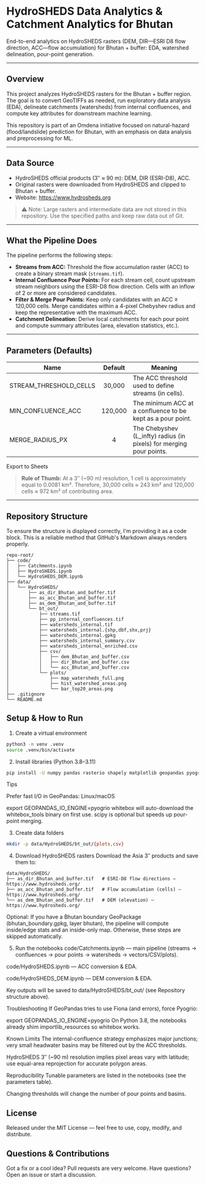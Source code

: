 # HydroSHEDS Data Analytics & Catchment Analytics for Bhutan

End-to-end analytics on HydroSHEDS rasters (DEM, DIR—ESRI D8 flow direction, ACC—flow accumulation) for Bhutan + buffer: EDA, watershed delineation, pour-point generation.

---

## Overview

This project analyzes HydroSHEDS rasters for the Bhutan + buffer region. The goal is to convert GeoTIFFs as needed, run exploratory data analysis (EDA), delineate catchments (watersheds) from internal confluences, and compute key attributes for downstream machine learning.

This repository is part of an Omdena initiative focused on natural-hazard (flood/landslide) prediction for Bhutan, with an emphasis on data analysis and preprocessing for ML.

---

## Data Source

- HydroSHEDS official products (3″ ≈ 90 m): DEM, DIR (ESRI-D8), ACC.
- Original rasters were downloaded from HydroSHEDS and clipped to Bhutan + buffer.
- Website: https://www.hydrosheds.org

> ⚠️ Note: Large rasters and intermediate data are not stored in this repository. Use the specified paths and keep raw data out of Git.

---

## What the Pipeline Does

The pipeline performs the following steps:

- **Streams from ACC:** Threshold the flow accumulation raster (ACC) to create a binary stream mask (`streams.tif`).
- **Internal Confluence Pour Points:** For each stream cell, count upstream stream neighbors using the ESRI-D8 flow direction. Cells with an inflow of 2 or more are considered candidates.
- **Filter & Merge Pour Points:** Keep only candidates with an ACC ≥ 120,000 cells. Merge candidates within a 4-pixel Chebyshev radius and keep the representative with the maximum ACC.
- **Catchment Delineation:** Derive local catchments for each pour point and compute summary attributes (area, elevation statistics, etc.).

---

## Parameters (Defaults)

| Name                   | Default | Meaning                                                           |
|------------------------|:-------:|-------------------------------------------------------------------|
| STREAM_THRESHOLD_CELLS | 30,000  | The ACC threshold used to define streams (in cells).              |
| MIN_CONFLUENCE_ACC     | 120,000 | The minimum ACC at a confluence to be kept as a pour point.       |
| MERGE_RADIUS_PX        |   4     | The Chebyshev (L_infty) radius (in pixels) for merging pour points.|

Export to Sheets

> **Rule of Thumb:** At a 3″ (~90 m) resolution, 1 cell is approximately equal to 0.0081 km². Therefore, 30,000 cells ≈ 243 km² and 120,000 cells ≈ 972 km² of contributing area.

---

## Repository Structure

To ensure the structure is displayed correctly, I'm providing it as a code block. This is a reliable method that GitHub's Markdown always renders properly.

```text
repo-root/
├── code/
│   ├── Catchments.ipynb
│   ├── HydroSHEDS.ipynb
│   └── HydroSHEDS_DEM.ipynb
├── data/
│   └── HydroSHEDS/
│       ├── as_dir_Bhutan_and_buffer.tif
│       ├── as_acc_Bhutan_and_buffer.tif
│       ├── as_dem_Bhutan_and_buffer.tif
│       └── bt_out/
│           ├── streams.tif
│           ├── pp_internal_confluences.tif
│           ├── watersheds_internal.tif
│           ├── watersheds_internal.{shp,dbf,shx,prj}
│           ├── watersheds_internal.gpkg
│           ├── watersheds_internal_summary.csv
│           ├── watersheds_internal_enriched.csv
│           ├── csv/
│           │   ├── dem_Bhutan_and_buffer.csv
│           │   ├── dir_Bhutan_and_buffer.csv
│           │   └── acc_Bhutan_and_buffer.csv
│           └── plots/
│               ├── map_watersheds_full.png
│               ├── hist_watershed_areas.png
│               └── bar_top20_areas.png
├── .gitignore
└── README.md
```

## Setup & How to Run

1) Create a virtual environment
```bash
python3 -m venv .venv
source .venv/bin/activate
```

2) Install libraries (Python 3.8–3.11)
```bash
pip install -U numpy pandas rasterio shapely matplotlib geopandas pyogrio whitebox scipy
```

Tips

Prefer fast I/O in GeoPandas:
Linux/macOS

export GEOPANDAS_IO_ENGINE=pyogrio
whitebox will auto-download the whitebox_tools binary on first use.
scipy is optional but speeds up pour-point merging.

3) Create data folders
```bash
mkdir -p data/HydroSHEDS/bt_out/{plots,csv}
```
4) Download HydroSHEDS rasters
Download the Asia 3″ products and save them to:

```text
data/HydroSHEDS/
├── as_dir_Bhutan_and_buffer.tif   # ESRI-D8 flow directions — https://www.hydrosheds.org/
├── as_acc_Bhutan_and_buffer.tif   # Flow accumulation (cells) — https://www.hydrosheds.org/
└── as_dem_Bhutan_and_buffer.tif   # DEM (elevation) — https://www.hydrosheds.org/
```
Optional: If you have a Bhutan boundary GeoPackage (bhutan_boundary.gpkg, layer bhutan), the pipeline will compute inside/edge stats and an inside-only map. Otherwise, these steps are skipped automatically.

5) Run the notebooks
code/Catchments.ipynb — main pipeline (streams → confluences → pour points → watersheds → vectors/CSV/plots).

code/HydroSHEDS.ipynb — ACC conversion & EDA.

code/HydroSHEDS_DEM.ipynb — DEM conversion & EDA.

Key outputs will be saved to data/HydroSHEDS/bt_out/ (see Repository structure above).

Troubleshooting
If GeoPandas tries to use Fiona (and errors), force Pyogrio:

export GEOPANDAS_IO_ENGINE=pyogrio
On Python 3.8, the notebooks already shim importlib_resources so whitebox works.

Known Limits
The internal-confluence strategy emphasizes major junctions; very small headwater basins may be filtered out by the ACC thresholds.

HydroSHEDS 3″ (~90 m) resolution implies pixel areas vary with latitude; use equal-area reprojection for accurate polygon areas.

Reproducibility
Tunable parameters are listed in the notebooks (see the parameters table).

Changing thresholds will change the number of pour points and basins.

## License
Released under the MIT License — feel free to use, copy, modify, and distribute.

## Questions & Contributions
Got a fix or a cool idea? Pull requests are very welcome.
Have questions? Open an issue or start a discussion.